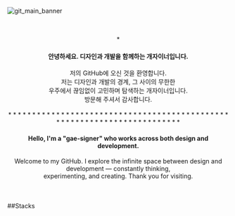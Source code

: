 ![git_main_banner](https://github.com/user-attachments/assets/b03cbe2d-8963-4fff-862b-128aaf811d54)
<br>
<br>
<br>
<div align=center>
*<h4>안녕하세요. 디자인과 개발을 함께하는 개자이너입니다.</h4>
</div>
<div align=center>
저의 GitHub에 오신 것을 환영합니다.<br/>
저는 디자인과 개발의 경계, 그 사이의 무한한<br/>
우주에서 끊임없이 고민하며 탐색하는 개자이너입니다.<br/>
방문해 주셔서 감사합니다.
</div>
<br>
<div align=center>
* * * * * * * * * * * * * * * * * * * * * * * * * * * * * * * * * * * * * * * * * * * * * * * * * * * * * * * * * * * * * * * * * * * * * * * * 
</div>
<div align=center>
<h4>Hello, I'm a "gae-signer" who works across both design and development.</h4>
Welcome to my GitHub. I explore the infinite space between design and development — constantly thinking,<br>
experimenting, and creating. Thank you for visiting.
</div>
<br>
<br>
<br>
##Stacks




